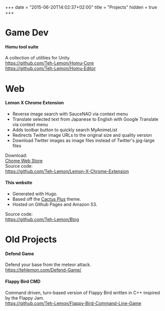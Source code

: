 +++
date = "2015-06-20T14:02:37+02:00"
title = "Projects"
hidden = true
+++

# Game Dev
#### Homu tool suite
A collection of utilities for Unity.  
https://github.com/Teh-Lemon/Homu-Core  
https://github.com/Teh-Lemon/Homu-Editor

# Web

#### Lemon X Chrome Extension
* Reverse image search with SauceNAO via context menu
* Translate selected text from Japanese to English with Google Translate via context menu  
* Adds toolbar button to quickly search MyAnimeList  
* Redirects Twitter image URLs to the original size and quality version
* Download Twitter images as image files instead of Twitter's jpg-large files

Download:  
[Chome Web Store](https://chrome.google.com/webstore/detail/lemon-x/chdldhicokpngnfcmbgmgleipomcojfi)    
Source code:  
https://github.com/Teh-Lemon/Lemon-X-Chrome-Extension 

#### This website
* Generated with Hugo. 
* Based off the [Cactus Plus](https://github.com/nodejh/hugo-theme-cactus-plus) theme.
* Hosted on Github Pages and Amazon S3.  

Source code:  
https://github.com/Teh-Lemon/Blog  

# Old Projects

#### Defend Game
Defend your base from the meteor attack.  
https://tehlemon.com/Defend-Game/ 

#### Flappy Bird CMD
Command driven, turn-based version of Flappy Bird written in C++ inspired by the Flappy Jam.  
https://github.com/Teh-Lemon/Flappy-Bird-Command-Line-Game